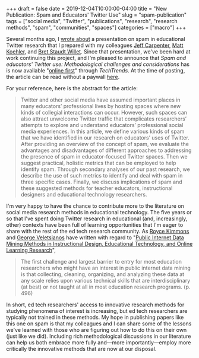 +++ 
draft = false
date = 2019-12-04T10:00:00-04:00
title = "New Publication: Spam and Educators' Twitter Use"
slug = "spam-publication" 
tags = ["social media", "Twitter", "publications", "research", "research methods", "spam", "communities", "spaces"]
categories = ["macro"]
+++

Several months ago, I [wrote about](https://spencergreenhalgh.com/posts/spam-spam-spam-spam/) a presentation on spam in educational Twitter research that I prepared with my colleagues [Jeff Carpenter](https://twitter.com/jeffpcarpenter), [Matt Koehler](http://www.matt-koehler.com/), and [Bret Staudt Willet](http://bretsw.com/). Since that presentation, we've been hard at work continuing this project, and I'm pleased to announce that *Spam and educators' Twitter use: Methodological challenges and considerations* has is now available "[online first](https://link.springer.com/article/10.1007/s11528-019-00466-3)" through *TechTrends*. At the time of posting, the article can be read without a paywall [here](https://link.springer.com/epdf/10.1007/s11528-019-00466-3).

For your reference, here is the abstract for the article: 

> Twitter and other social media have assumed important places in many educators’ professional lives by hosting spaces where new kinds of collegial interactions can occur. However, such spaces can also attract unwelcome Twitter traffic that complicates researchers’ attempts to explore and understand educators’ professional social media experiences. In this article, we define various kinds of spam that we have identified in our research on educators’ uses of Twitter. After providing an overview of the concept of spam, we evaluate the advantages and disadvantages of different approaches to addressing the presence of spam in educator-focused Twitter spaces. Then we suggest practical, holistic metrics that can be employed to help identify spam. Through secondary analyses of our past research, we describe the use of such metrics to identify and deal with spam in three specific cases. Finally, we discuss implications of spam and these suggested methods for teacher educators, instructional designers and educational technology researchers.

I'm very happy to have the chance to contribute more to the literature on social media research methods in educational technology. The five years or so that I've spent doing Twitter research in educational (and, increasingly, other) contexts have been full of learning opportunities that I'm eager to share with the rest of the ed tech research community. As [Royce Kimmons](http://roycekimmons.com/) and [George Veletsianos](http://www.veletsianos.com/) have written with regard to "[Public Internet Data Mining Methods in Instructional Design, Educational Technology, and Online Learning Research](https://doi.org/10.1007/s11528-018-0307-4)", 

> The first challenge and largest barrier to entry for most education researchers who might have an interest in public internet data mining is that collecting, cleaning, organizing, and analyzing these data at any scale relies upon various technical skills that are interdisciplinary (at best) or not taught at all in most education research programs. (p. 496)

In short, ed tech researchers' access to innovative research methods for studying phenomena of interest is increasing, but ed tech researchers are typically not trained in these methods. My hope in publishing papers like this one on spam is that my colleagues and I can share some of the lessons we've learned with those who are figuring out how to do this on their own (just like we did). Including rich methodological discussions in our literature can help us both embrace more fully and—more importantly—employ more critically the innovative methods that are now at our disposal.